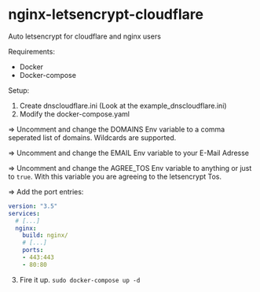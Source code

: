 # nginx-letsencrypt-cloudflare
Auto letsencrypt for cloudflare and nginx users

Requirements:
- Docker
- Docker-compose

Setup:

1. Create dnscloudflare.ini (Look at the example_dnscloudflare.ini)
2. Modify the docker-compose.yaml

  => Uncomment and change the DOMAINS Env variable to a comma seperated list of domains. Wildcards are supported.
  
  => Uncomment and change the EMAIL Env variable to your E-Mail Adresse
  
  => Uncomment and change the AGREE_TOS Env variable to anything or just to `true`. With this variable you are agreeing to the letsencrypt Tos.

  => Add the port entries:
  
  ```yaml
  version: "3.5"
  services:
    # [...]
    nginx:
      build: nginx/
      # [...]
      ports:
      - 443:443
      - 80:80
  ```
3. Fire it up. `sudo docker-compose up -d`
